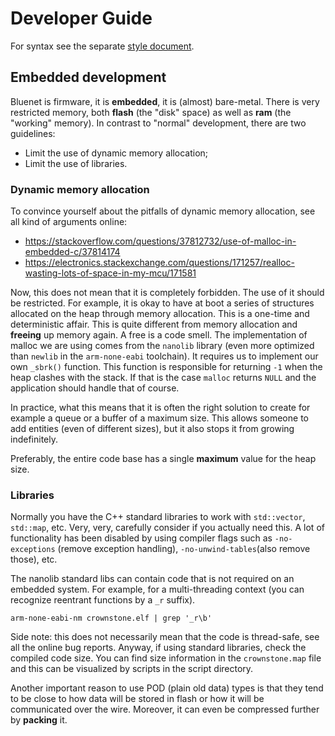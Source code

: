 # Developer Guide

For syntax see the separate [style document](/docs/STYLE.md).

## Embedded development

Bluenet is firmware, it is **embedded**, it is (almost) bare-metal. There is very restricted memory, both **flash** (the "disk" space) as well as **ram** (the "working" memory). In contrast to "normal" development, there are two guidelines:

* Limit the use of dynamic memory allocation;
* Limit the use of libraries.

### Dynamic memory allocation

To convince yourself about the pitfalls of dynamic memory allocation, see all kind of arguments online:

* https://stackoverflow.com/questions/37812732/use-of-malloc-in-embedded-c/37814174
* https://electronics.stackexchange.com/questions/171257/realloc-wasting-lots-of-space-in-my-mcu/171581

Now, this does not mean that it is completely forbidden. The use of it should be restricted. For example, it is okay to have at boot a series of structures allocated on the heap through memory allocation. This is a one-time and deterministic affair. This is quite different from memory allocation and **freeing** up memory again. A free is a code smell. The implementation of malloc we are using comes from the `nanolib` library (even more optimized than `newlib` in the `arm-none-eabi` toolchain). It requires us to implement our own `_sbrk()` function. This function is responsible for returning `-1` when the heap clashes with the stack. If that is the case `malloc` returns `NULL` and the application should handle that of course.

In practice, what this means that it is often the right solution to create for example a queue or a buffer of a maximum size. This allows someone to add entities (even of different sizes), but it also stops it from growing indefinitely.

Preferably, the entire code base has a single **maximum** value for the heap size.

### Libraries

Normally you have the C++ standard libraries to work with `std::vector`, `std::map`, etc. Very, very, carefully consider if you actually need this. A lot of functionality has been disabled by using compiler flags such as `-no-exceptions` (remove exception handling), `-no-unwind-tables`(also remove those), etc.

The nanolib standard libs can contain code that is not required on an embedded system. For example, for a multi-threading context (you can recognize reentrant functions by a `_r` suffix).

    arm-none-eabi-nm crownstone.elf | grep '_r\b'

Side note: this does not necessarily mean that the code is thread-safe, see all the online bug reports. Anyway, if using standard libraries, check the compiled code size. You can find size information in the `crownstone.map` file and this can be visualized by scripts in the script directory.

Another important reason to use POD (plain old data) types is that they tend to be close to how data will be stored in flash or how it will be communicated over the wire. Moreover, it can even be compressed further by **packing** it.
